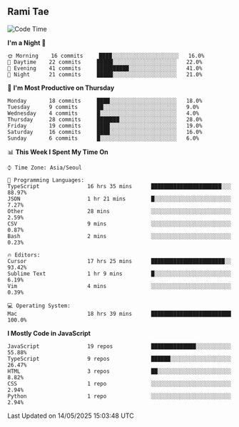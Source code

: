 ## Rami Tae

<!--START_SECTION:waka-->
![Code Time](http://img.shields.io/badge/Code%20Time-2%2C302%20hrs%2043%20mins-blue)

**I'm a Night 🦉** 

```text
🌞 Morning    16 commits     ████░░░░░░░░░░░░░░░░░░░░░   16.0% 
🌆 Daytime    22 commits     █████░░░░░░░░░░░░░░░░░░░░   22.0% 
🌃 Evening    41 commits     ██████████░░░░░░░░░░░░░░░   41.0% 
🌙 Night      21 commits     █████░░░░░░░░░░░░░░░░░░░░   21.0%

```
📅 **I'm Most Productive on Thursday** 

```text
Monday       18 commits     ████░░░░░░░░░░░░░░░░░░░░░   18.0% 
Tuesday      9 commits      ██░░░░░░░░░░░░░░░░░░░░░░░   9.0% 
Wednesday    4 commits      █░░░░░░░░░░░░░░░░░░░░░░░░   4.0% 
Thursday     28 commits     ███████░░░░░░░░░░░░░░░░░░   28.0% 
Friday       19 commits     ████░░░░░░░░░░░░░░░░░░░░░   19.0% 
Saturday     16 commits     ████░░░░░░░░░░░░░░░░░░░░░   16.0% 
Sunday       6 commits      █░░░░░░░░░░░░░░░░░░░░░░░░   6.0%

```


📊 **This Week I Spent My Time On** 

```text
⌚︎ Time Zone: Asia/Seoul

💬 Programming Languages: 
TypeScript               16 hrs 35 mins      ██████████████████████░░░   88.97% 
JSON                     1 hr 21 mins        █░░░░░░░░░░░░░░░░░░░░░░░░   7.27% 
Other                    28 mins             ░░░░░░░░░░░░░░░░░░░░░░░░░   2.59% 
CSV                      9 mins              ░░░░░░░░░░░░░░░░░░░░░░░░░   0.87% 
Bash                     2 mins              ░░░░░░░░░░░░░░░░░░░░░░░░░   0.23%

🔥 Editors: 
Cursor                   17 hrs 25 mins      ███████████████████████░░   93.42% 
Sublime Text             1 hr 9 mins         █░░░░░░░░░░░░░░░░░░░░░░░░   6.19% 
Vim                      4 mins              ░░░░░░░░░░░░░░░░░░░░░░░░░   0.39%

💻 Operating System: 
Mac                      18 hrs 39 mins      █████████████████████████   100.0%

```

**I Mostly Code in JavaScript** 

```text
JavaScript               19 repos            ██████████████░░░░░░░░░░░   55.88% 
TypeScript               9 repos             ██████░░░░░░░░░░░░░░░░░░░   26.47% 
HTML                     3 repos             ██░░░░░░░░░░░░░░░░░░░░░░░   8.82% 
CSS                      1 repo              ░░░░░░░░░░░░░░░░░░░░░░░░░   2.94% 
Python                   1 repo              ░░░░░░░░░░░░░░░░░░░░░░░░░   2.94%

```



 Last Updated on 14/05/2025 15:03:48 UTC
<!--END_SECTION:waka-->
